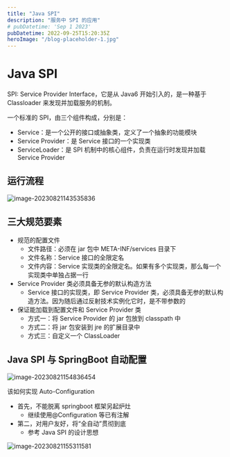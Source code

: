 ```yaml
---
title: "Java SPI"
description: "服务中 SPI 的应用"
# pubDatetime: 'Sep 1 2023'
pubDatetime: 2022-09-25T15:20:35Z
heroImage: "/blog-placeholder-1.jpg"
---
```


# Java SPI

SPI: Service Provider Interface，它是从 Java6 开始引入的，是一种基于 Classloader 来发现并加载服务的机制。

一个标准的 SPI，由三个组件构成，分别是：

- Service：是一个公开的接口或抽象类，定义了一个抽象的功能模块
- Service Provider：是 Service 接口的一个实现类
- ServiceLoader：是 SPI 机制中的核心组件，负责在运行时发现并加载 Service Provider

## 运行流程

![image-20230821143535836](https://github.com/chou401/pic-md/raw/master/image-20230821143535836.png)

## 三大规范要素

- 规范的配置文件
  - 文件路径：必须在 jar 包中 META-INF/services 目录下
  - 文件名称：Service 接口的全限定名
  - 文件内容：Service 实现类的全限定名。如果有多个实现类，那么每一个实现类中单独占据一行
- Service Provider 类必须具备无参的默认构造方法
  - Service 接口的实现类，即 Service Provider 类，必须具备无参的默认构造方法。因为随后通过反射技术实例化它时，是不带参数的
- 保证能加载到配置文件和 Service Provider 类
  - 方式一：将 Service Provider 的 jar 包放到 classpath 中
  - 方式二：将 jar 包安装到 jre 的扩展目录中
  - 方式三：自定义一个 ClassLoader

## Java SPI 与 SpringBoot 自动配置

![image-20230821154836454](https://github.com/chou401/pic-md/raw/master/image-20230821154836454.png)

该如何实现 Auto-Configuration

- 首先，不能脱离 springboot 框架另起炉灶
  - 继续使用@Configuration 等已有注解
- 第二，对用户友好，将“全自动”贯彻到底
  - 参考 Java SPI 的设计思想

![image-20230821155311581](https://github.com/chou401/pic-md/raw/master/image-20230821155311581.png)
